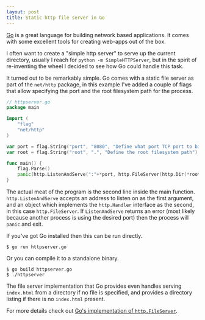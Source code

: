```yaml
---
layout: post
title: Static http file server in Go
---
```


[Go][0] is a great language for building network based applications. It comes
with some excellent tools for creating web-apps out of the box.

I often want to create a "simple http server" to serve up the current
directory, usually I reach for `python -m SimpleHTTPServer`, but in the
spirit of re-inventing the wheel I decided to see how Go could handle
this task.

It turned out to be remarkably simple. Go comes with a static file server
as part of the `net/http` package, in this example I've added a couple of flags that
allow specifying the port and the root filesystem path for the process.

```go
// httpserver.go
package main

import (
	"flag"
	"net/http"
)

var port = flag.String("port", "8080", "Define what port TCP port to bind to")
var root = flag.String("root", ".", "Define the root filesystem path")

func main() {
	flag.Parse()
	panic(http.ListenAndServe(":"+*port, http.FileServer(http.Dir(*root))))
}
```

The actual meat of the program is the second line inside the main
function. `http.ListenAndServe` accepts an address to listen on as the first argument,
and an object which implements the `http.Handler` interface as the second,
in this case `http.FileServer`. If
`ListenAndServe` returns an error (most likely because another process
is using the desired port) then the process will `panic` and exit.

If you've got Go installed then this can be run directly.

```
$ go run httpserver.go
```

Or you can compile it to a standalone binary.

```
$ go build httpserver.go
$ ./httpserver
```

The file server implementation that Go provides even handles serving `index.html`
from a directory if no file is specified, and provides a directory
listing if there is no `index.html` present.

For more details check out [Go's implementation of `http.FileServer`][1].

[0]: http://golang.org/
[1]: http://golang.org/src/pkg/net/http/fs.go?s=12008:12048#L401
